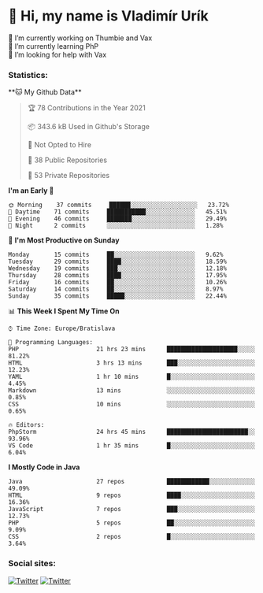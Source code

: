 <h1> 👋 Hi, my name is Vladimír Urík</h1>
<p>
 🔭 I’m currently working on Thumbie and Vax<br>
 🌱 I’m currently learning PhP<br>
 🤔 I’m looking for help with Vax<br>
</p>
<h3>Statistics:</h3>
<!--START_SECTION:waka-->
**🐱 My Github Data** 

> 🏆 78 Contributions in the Year 2021
 > 
> 📦 343.6 kB Used in Github's Storage 
 > 
> 🚫 Not Opted to Hire
 > 
> 📜 38 Public Repositories 
 > 
> 🔑 53 Private Repositories  
 > 
**I'm an Early 🐤** 

```text
🌞 Morning    37 commits     ██████░░░░░░░░░░░░░░░░░░░   23.72% 
🌆 Daytime    71 commits     ███████████░░░░░░░░░░░░░░   45.51% 
🌃 Evening    46 commits     ███████░░░░░░░░░░░░░░░░░░   29.49% 
🌙 Night      2 commits      ░░░░░░░░░░░░░░░░░░░░░░░░░   1.28%

```
📅 **I'm Most Productive on Sunday** 

```text
Monday       15 commits     ██░░░░░░░░░░░░░░░░░░░░░░░   9.62% 
Tuesday      29 commits     ████░░░░░░░░░░░░░░░░░░░░░   18.59% 
Wednesday    19 commits     ███░░░░░░░░░░░░░░░░░░░░░░   12.18% 
Thursday     28 commits     ████░░░░░░░░░░░░░░░░░░░░░   17.95% 
Friday       16 commits     ██░░░░░░░░░░░░░░░░░░░░░░░   10.26% 
Saturday     14 commits     ██░░░░░░░░░░░░░░░░░░░░░░░   8.97% 
Sunday       35 commits     █████░░░░░░░░░░░░░░░░░░░░   22.44%

```


📊 **This Week I Spent My Time On** 

```text
⌚︎ Time Zone: Europe/Bratislava

💬 Programming Languages: 
PHP                      21 hrs 23 mins      ████████████████████░░░░░   81.22% 
HTML                     3 hrs 13 mins       ███░░░░░░░░░░░░░░░░░░░░░░   12.23% 
YAML                     1 hr 10 mins        █░░░░░░░░░░░░░░░░░░░░░░░░   4.45% 
Markdown                 13 mins             ░░░░░░░░░░░░░░░░░░░░░░░░░   0.85% 
CSS                      10 mins             ░░░░░░░░░░░░░░░░░░░░░░░░░   0.65%

🔥 Editors: 
PhpStorm                 24 hrs 45 mins      ███████████████████████░░   93.96% 
VS Code                  1 hr 35 mins        █░░░░░░░░░░░░░░░░░░░░░░░░   6.04%

```

**I Mostly Code in Java** 

```text
Java                     27 repos            ████████████░░░░░░░░░░░░░   49.09% 
HTML                     9 repos             ████░░░░░░░░░░░░░░░░░░░░░   16.36% 
JavaScript               7 repos             ███░░░░░░░░░░░░░░░░░░░░░░   12.73% 
PHP                      5 repos             ██░░░░░░░░░░░░░░░░░░░░░░░   9.09% 
CSS                      2 repos             █░░░░░░░░░░░░░░░░░░░░░░░░   3.64%

```



<!--END_SECTION:waka-->

<h3>Social sites:</h3>
<p><a href="https://twitter.com/GGGEDR" target="_blank"><img alt="Twitter" src="https://img.shields.io/badge/twitter-%231DA1F2.svg?&style=for-the-badge&logo=twitter&logoColor=white" /></a> <a href="https://www.reddit.com/user/GGGEDR" target="_blank"><img alt="Twitter" src="https://img.shields.io/badge/reddit-%23FE6262.svg?&style=for-the-badge&logo=reddit&logoColor=white" /></a>
</p>
